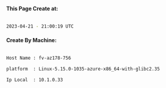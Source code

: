 
   
#### This Page Create at:

```bash

2023-04-21 - 21:00:19 UTC

```

#### Create By Machine:

```bash

Host Name : fv-az178-756

platform  : Linux-5.15.0-1035-azure-x86_64-with-glibc2.35

Ip Local  : 10.1.0.33

```


